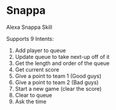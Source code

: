 # Snappa
Alexa Snappa Skill

Supports 9 Intents:
  1. Add player to queue
  2. Update queue to take next-up off of it
  3. Get the length and order of the queue
  4. Get current score
  5. Give a point to team 1 (Good guys)
  6. Give a point to team 2 (Bad guys)
  7. Start a new game (clear the score)
  8. Clear to queue
  9. Ask the time
  
